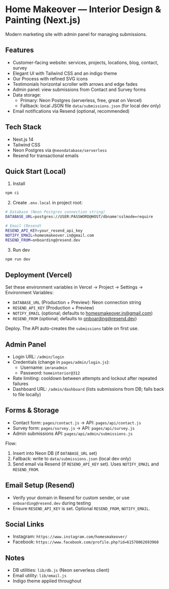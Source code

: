 # Home Makeover — Interior Design & Painting (Next.js)

Modern marketing site with admin panel for managing submissions.

## Features
- Customer-facing website: services, projects, locations, blog, contact, survey
- Elegant UI with Tailwind CSS and an indigo theme
- Our Process with refined SVG icons
- Testimonials horizontal scroller with arrows and edge fades
- Admin panel: view submissions from Contact and Survey forms
- Data storage:
  - Primary: Neon Postgres (serverless, free, great on Vercel)
  - Fallback: local JSON file `data/submissions.json` (for local dev only)
- Email notifications via Resend (optional, recommended)

## Tech Stack
- Next.js 14
- Tailwind CSS
- Neon Postgres via `@neondatabase/serverless`
- Resend for transactional emails

## Quick Start (Local)
1) Install
```bash
npm ci
```
2) Create `.env.local` in project root:
```bash
# Database (Neon Postgres connection string)
DATABASE_URL=postgres://USER:PASSWORD@HOST/dbname?sslmode=require

# Email (Resend)
RESEND_API_KEY=your_resend_api_key
NOTIFY_EMAIL=homesmakeover.in@gmail.com
RESEND_FROM=onboarding@resend.dev
```
3) Run dev
```bash
npm run dev
```

## Deployment (Vercel)
Set these environment variables in Vercel → Project → Settings → Environment Variables:
- `DATABASE_URL` (Production + Preview): Neon connection string
- `RESEND_API_KEY` (Production + Preview)
- `NOTIFY_EMAIL` (optional; defaults to homesmakeover.in@gmail.com)
- `RESEND_FROM` (optional; defaults to onboarding@resend.dev)

Deploy. The API auto-creates the `submissions` table on first use.

## Admin Panel
- Login URL: `/admin/login`
- Credentials (change in `pages/admin/login.js`):
  - Username: `imranadmin`
  - Password: `homeinterior@312`
- Rate limiting: cooldown between attempts and lockout after repeated failures
- Dashboard URL: `/admin/dashboard` (lists submissions from DB; falls back to file locally)

## Forms & Storage
- Contact form: `pages/contact.js` → API: `pages/api/contact.js`
- Survey form: `pages/survey.js` → API: `pages/api/survey.js`
- Admin submissions API: `pages/api/admin/submissions.js`

Flow:
1) Insert into Neon DB (if `DATABASE_URL` set)
2) Fallback: write to `data/submissions.json` (local dev only)
3) Send email via Resend (if `RESEND_API_KEY` set). Uses `NOTIFY_EMAIL` and `RESEND_FROM`.

## Email Setup (Resend)
- Verify your domain in Resend for custom sender, or use `onboarding@resend.dev` during testing
- Ensure `RESEND_API_KEY` is set. Optional `RESEND_FROM`, `NOTIFY_EMAIL`.

## Social Links
- Instagram: `https://www.instagram.com/homesmakeover/`
- Facebook: `https://www.facebook.com/profile.php?id=61578062693960`

## Notes
- DB utilities: `lib/db.js` (Neon serverless client)
- Email utility: `lib/email.js`
- Indigo theme applied throughout

